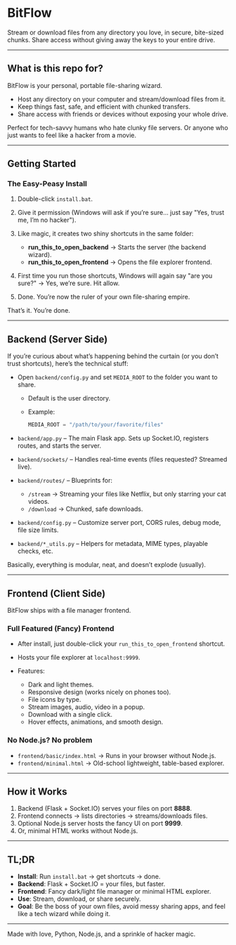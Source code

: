 # BitFlow

Stream or download files from any directory you love, in secure, bite-sized chunks.
Share access without giving away the keys to your entire drive.

---

## What is this repo for?

BitFlow is your personal, portable file-sharing wizard.

* Host any directory on your computer and stream/download files from it.
* Keep things fast, safe, and efficient with chunked transfers.
* Share access with friends or devices without exposing your whole drive.

Perfect for tech-savvy humans who hate clunky file servers. Or anyone who just wants to feel like a hacker from a movie.

---

## Getting Started

### The Easy-Peasy Install

1. Double-click `install.bat`.
2. Give it permission (Windows will ask if you’re sure… just say "Yes, trust me, I’m no hacker").
3. Like magic, it creates two shiny shortcuts in the same folder:

   * **run\_this\_to\_open\_backend** → Starts the server (the backend wizard).
   * **run\_this\_to\_open\_frontend** → Opens the file explorer frontend.
4. First time you run those shortcuts, Windows will again say "are you sure?" → Yes, we’re sure. Hit allow.
5. Done. You’re now the ruler of your own file-sharing empire.

That’s it. You’re done.

---

## Backend (Server Side)

If you’re curious about what’s happening behind the curtain (or you don’t trust shortcuts), here’s the technical stuff:

* Open `backend/config.py` and set `MEDIA_ROOT` to the folder you want to share.

  * Default is the user directory.
  * Example:

    ```python
    MEDIA_ROOT = "/path/to/your/favorite/files"
    ```

* `backend/app.py` – The main Flask app. Sets up Socket.IO, registers routes, and starts the server.
* `backend/sockets/` – Handles real-time events (files requested? Streamed live).
* `backend/routes/` – Blueprints for:

  * `/stream` → Streaming your files like Netflix, but only starring your cat videos.
  * `/download` → Chunked, safe downloads.
* `backend/config.py` – Customize server port, CORS rules, debug mode, file size limits.
* `backend/*_utils.py` – Helpers for metadata, MIME types, playable checks, etc.

Basically, everything is modular, neat, and doesn’t explode (usually).

---

## Frontend (Client Side)

BitFlow ships with a file manager frontend.

### Full Featured (Fancy) Frontend

* After install, just double-click your `run_this_to_open_frontend` shortcut.
* Hosts your file explorer at `localhost:9999`.
* Features:

  * Dark and light themes.
  * Responsive design (works nicely on phones too).
  * File icons by type.
  * Stream images, audio, video in a popup.
  * Download with a single click.
  * Hover effects, animations, and smooth design.

### No Node.js? No problem

* `frontend/basic/index.html` → Runs in your browser without Node.js.
* `frontend/minimal.html` → Old-school lightweight, table-based explorer.

---

## How it Works

1. Backend (Flask + Socket.IO) serves your files on port **8888**.
2. Frontend connects → lists directories → streams/downloads files.
3. Optional Node.js server hosts the fancy UI on port **9999**.
4. Or, minimal HTML works without Node.js.

---

## TL;DR

* **Install**: Run `install.bat` → get shortcuts → done.
* **Backend**: Flask + Socket.IO = your files, but faster.
* **Frontend**: Fancy dark/light file manager or minimal HTML explorer.
* **Use**: Stream, download, or share securely.
* **Goal**: Be the boss of your own files, avoid messy sharing apps, and feel like a tech wizard while doing it.

---

Made with love, Python, Node.js, and a sprinkle of hacker magic.
